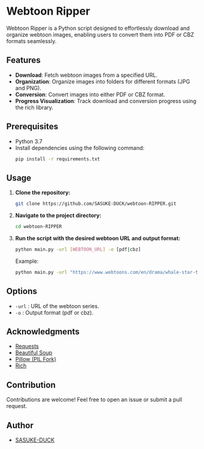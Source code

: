 # Webtoon Ripper

Webtoon Ripper is a Python script designed to effortlessly download and organize webtoon images, enabling users to convert them into PDF or CBZ formats seamlessly.

## Features

- **Download**: Fetch webtoon images from a specified URL.
- **Organization**: Organize images into folders for different formats (JPG and PNG).
- **Conversion**: Convert images into either PDF or CBZ format.
- **Progress Visualization**: Track download and conversion progress using the rich library.

## Prerequisites

- Python 3.7
- Install dependencies using the following command:
  ```bash
  pip install -r requirements.txt
  ```

## Usage

1. **Clone the repository:**
   ```bash
   git clone https://github.com/SASUKE-DUCK/webtoon-RIPPER.git
   ```

2. **Navigate to the project directory:**
   ```bash
   cd webtoon-RIPPER
   ```

3. **Run the script with the desired webtoon URL and output format:**
   ```bash
   python main.py -url [WEBTOON_URL] -o [pdf|cbz]
   ```
   Example:
   ```bash
   python main.py -url "https://www.webtoons.com/en/drama/whale-star-the-gyeongseong-mermaid/list?title_no=3237" -o cbz
   ```

## Options

- `-url` : URL of the webtoon series.
- `-o`   : Output format (pdf or cbz).

## Acknowledgments

- [Requests](https://docs.python-requests.org/en/latest/)
- [Beautiful Soup](https://www.crummy.com/software/BeautifulSoup/)
- [Pillow (PIL Fork)](https://python-pillow.org/)
- [Rich](https://github.com/willmcgugan/rich)

## Contribution

Contributions are welcome! Feel free to open an issue or submit a pull request.

## Author

- [SASUKE-DUCK](https://github.com/SASUKE-DUCK)
```
